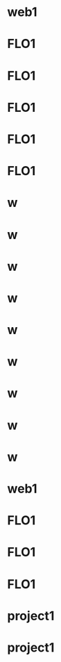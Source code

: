 # web1
# FLO1
# FLO1
# FLO1
# FLO1
# FLO1
# w
# w
# w
# w
# w
# w
# w
# w
# w
# web1
# FLO1
# FLO1
# FLO1
# project1
# project1
